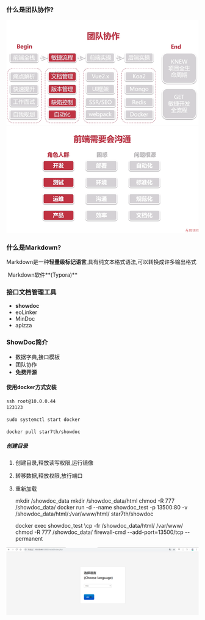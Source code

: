 ### 什么是团队协作?
![](img/团队协作.png)
![](img/前端需要会沟通.png)

### 什么是Markdown?
​	Markdown是一种**轻量级标记语言**,具有纯文本格式语法,可以转换成许多输出格式

​	Markdown软件**(Typora)**

### 接口文档管理工具

- **showdoc**
- eoLinker
- MinDoc
- apizza



### ShowDoc简介

- 数据字典,接口模板
- 团队协作
- **免费开源**

#### 使用docker方式安装
    ssh root@10.0.0.44 
    123123
    
    sudo systemctl start docker 
    
    docker pull star7th/showdoc
##### 创建目录
1. 创建目录,释放读写权限,运行镜像
2. 转移数据,释放权限,放行端口
3. 重新加载


    mkdir /showdoc_data
    mkdir /showdoc_data/html
    chmod -R 777 /showdoc_data/
    docker run -d --name showdoc_test -p 13500:80 -v /showdoc_data/html/:/var/www/html/ star7th/showdoc 
    
    docker exec showdoc_test \cp -fr /showdoc_data/html/ /var/www/
    chmod -R 777 /showdoc_data/
    firewall-cmd --add-port=13500/tcp --permanent

![](img/showDoc的安装.png)
